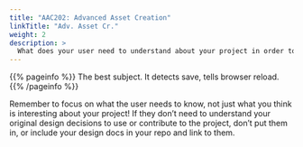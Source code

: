 ```yaml
---
title: "AAC202: Advanced Asset Creation"
linkTitle: "Adv. Asset Cr."
weight: 2
description: >
  What does your user need to understand about your project in order to use it - or potentially contribute to it? 
---
```


{{% pageinfo %}}
The best subject. It detects save, tells browser reload.
{{% /pageinfo %}}

Remember to focus on what the user needs to know, not just what you think is interesting about your project! If they don’t need to understand your original design decisions to use or contribute to the project, don’t put them in, or include your design docs in your repo and link to them. 

